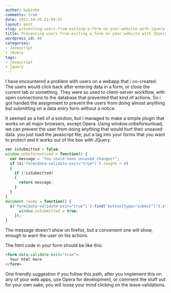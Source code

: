 ```yaml
---
author: babinho
comments: true
date: 2011-10-26 21:09:57
layout: post
slug: preventing-users-from-exiting-a-form-on-your-website-with-jquery
title: Preventing users from exiting a form on your website with JQuery
wordpress_id: 89
categories:
- Javascript
- JQuery
tags:
- javascript
- jquery
---
```


I have encountered a problem with users on a webapp that i co-created. The users would click back after entering data in a form, or close the current tab or something. They were so used to client-server workflow, with open connections to the database that prevented that kind of actions. So i got handed the assignment to prevent the users from doing almost anything but submitting on a data entry form without a notice.

It seemed as a hell of a solution, but i managed to make a simple plugin that works on all major browsers, except Opera. Using window.onbeforeunload, we can prevent the user from doing anything that would hurt their unsaved data. you just load the javascript file, put a tag into your forms that you want to protect and it works out of the box with JQuery.
```javascript
var isSubmitted = false;
window.onbeforeunload = function() {
  var message = "You could have unsaved changes!";
  if ($('form[data-validate-exit="true"]').length > 0)
  {
    if (!isSubmitted)
    {
      return message;
    }
  }
}
document.ready = function() {
  $('form[data-validate-exit="true"]').find('button[type="submit"]').click(function() {
      window.isSubmitted = true;
    });
}
```
The message doesn't show on firefox, but a convenient one will show, enough to warn the user on his actions.

The html code in your form should be like this:
```html
<form data-validate-exit="true">
  Your html here
</form>
```
One friendly suggestion if you follow this path, after you implement this on any of your web apps, use Opera for development, or comment the stuff out for your own sake, you will loose your mind clicking on the leave validations.
